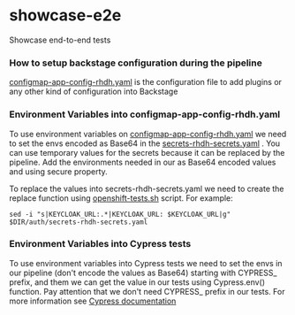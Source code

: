 # showcase-e2e

Showcase end-to-end tests

### How to setup backstage configuration during the pipeline

[configmap-app-config-rhdh.yaml](.ibm/pipelines/resources/config_map/configmap-app-config-rhdh.yaml) is the
configuration file
to add plugins or any other kind of configuration into Backstage

### Environment Variables into configmap-app-config-rhdh.yaml

To use environment variables
on [configmap-app-config-rhdh.yaml](.ibm/pipelines/resources/config_map/configmap-app-config-rhdh.yaml)
we need to set the envs encoded as Base64 in the
[secrets-rhdh-secrets.yaml](.ibm/pipelines/auth/secrets-rhdh-secrets.yaml) .
You can use temporary values for the secrets because it can be replaced by the pipeline. 
Add the environments needed in our as Base64 encoded values and using secure property.

To replace the values into secrets-rhdh-secrets.yaml we need to create the replace function using
[openshift-tests.sh](.ibm/pipelines/openshift-tests.sh) script. For example:

`sed -i "s|KEYCLOAK_URL:.*|KEYCLOAK_URL: $KEYCLOAK_URL|g" $DIR/auth/secrets-rhdh-secrets.yaml
`

### Environment Variables into Cypress tests

To use environment variables into Cypress tests we need to set the envs 
in our pipeline (don't encode the values as Base64) starting with CYPRESS_ prefix, and them we can get the value
in our tests using Cypress.env() function. Pay attention that we don't need CYPRESS_ 
prefix in our tests.
For more information see [Cypress documentation](https://docs.cypress.io/guides/guides/environment-variables#Option-3-CYPRESS_)
